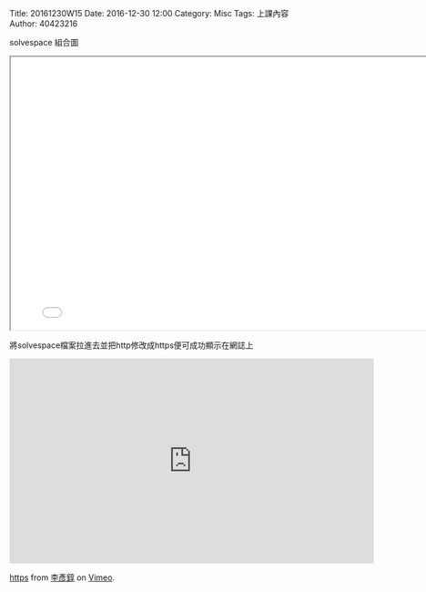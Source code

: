 Title: 20161230W15
Date: 2016-12-30 12:00
Category: Misc
Tags: 上課內容
Author: 40423216


solvespace 組合圖
<iframe src="../data/solvespace/base divider side.html" width="800" height="480"></iframe>


將solvespace檔案拉進去並把http修改成https便可成功顯示在網誌上
<iframe src="https://player.vimeo.com/video/199158531" width="640" height="360" frameborder="0" webkitallowfullscreen mozallowfullscreen allowfullscreen></iframe>
<p><a href="https://vimeo.com/199158531">https</a> from <a href="https://vimeo.com/user47853073">李彥錞</a> on <a href="https://vimeo.com">Vimeo</a>.</p>